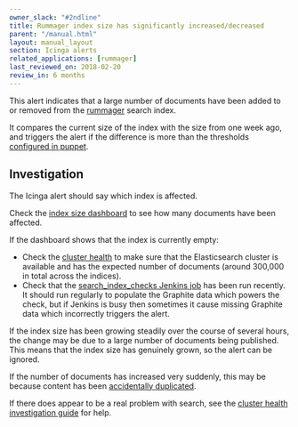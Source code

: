 ```yaml
---
owner_slack: "#2ndline"
title: Rummager index size has significantly increased/decreased
parent: "/manual.html"
layout: manual_layout
section: Icinga alerts
related_applications: [rummager]
last_reviewed_on: 2018-02-20
review_in: 6 months
---
```


This alert indicates that a large number of documents have been added to or
removed from the [rummager][rummager] search index.

It compares the current size of the index with the size from one week ago, and
triggers the alert if the difference is more than the thresholds [configured in
puppet][thresholds].

## Investigation

The Icinga alert should say which index is affected.

Check the [index size dashboard][index_size_dashboard] to see how many documents
have been affected.

If the dashboard shows that the index is currently empty:

- Check the [cluster health][cluster_health] to make sure that the Elasticsearch
  cluster is available and has the expected number of documents (around 300,000
  in total across the indices).
- Check that the [search_index_checks Jenkins job][search_index_checks] has
  been run recently. It should run regularly to populate the Graphite data
  which powers the check, but if Jenkins is busy then sometimes it cause missing
  Graphite data which incorrectly triggers the alert.

If the index size has been growing steadily over the course of several hours,
the change may be due to a large number of documents being published. This means
that the index size has genuinely grown, so the alert can be ignored.

If the number of documents has increased very suddenly, this may be because
content has been [accidentally duplicated][duplicate_documents].

If there does appear to be a real problem with search, see the [cluster health
investigation guide][debug_elasticsearch] for help.

[cluster_health]: /manual/alerts/elasticsearch-cluster-health.html
[duplicate_documents]: /manual/incorrect-content-in-search-or-navigation.html#content-is-duplicated-in-search-results
[debug_elasticsearch]: /manual/alerts/elasticsearch-cluster-health.html#investigating-problems
[index_size_dashboard]: https://grafana.publishing.service.gov.uk/dashboard/file/rummager_index_size.json
[rummager]: /apps/rummager.html
[search_index_checks]: https://deploy.publishing.service.gov.uk/job/search_index_checks/
[thresholds]: https://github.com/alphagov/govuk-puppet/blob/1f482d137f27afbbe4509c19791667f8d74eea11/modules/monitoring/manifests/checks.pp#L120

